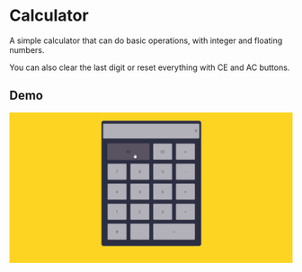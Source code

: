 # Calculator

A simple calculator that can do basic operations, with integer and floating numbers.

You can also clear the last digit or reset everything with CE and AC buttons.

## Demo

![calculator Demo](demo/demo-calculator.gif)